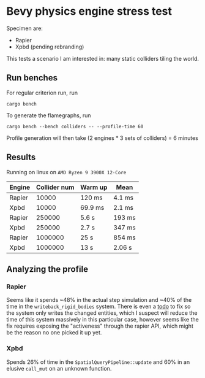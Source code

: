 # Bevy physics engine stress test

Specimen are:
- Rapier
- Xpbd (pending rebranding)

This tests a scenario I am interested in:
many static colliders tiling the world.

## Run benches
For regular criterion run, run
```shell
cargo bench
```
To generate the flamegraphs, run

```shell
cargo bench --bench colliders -- --profile-time 60
```

Profile generation will then take (2 engines * 3 sets of colliders) = 6 minutes

## Results
Running on linux on `AMD Ryzen 9 3900X 12-Core`

| Engine | Collider num | Warm up | Mean   |
|--------|--------------|---------|--------|
| Rapier | 10000        | 120 ms  | 4.1 ms |
| Xpbd   | 10000        | 69.9 ms | 2.1 ms |
| Rapier | 250000       | 5.6 s   | 193 ms |
| Xpbd   | 250000       | 2.7 s   | 347 ms |
| Rapier | 1000000      | 25 s    | 854 ms |
| Xpbd   | 1000000      | 13 s    | 2.06 s |

## Analyzing the profile

### Rapier 

Seems like it spends ~48% in the actual step simulation and
~40% of the time in the `writeback_rigid_bodies` system.
There is even a [todo](https://github.com/dimforge/bevy_rapier/blob/6aa960b611b64cdd4d659afcf2fa67429433ee09/src/plugin/systems.rs#L555-L557)
to fix so the system only writes the changed entities,
which I suspect will reduce the time of this system massively in this particular case,
however seems like the fix requires exposing the "activeness" through the rapier API,
which might be the reason no one picked it up yet.

### Xpbd

Spends 26% of time in the `SpatialQueryPipeline::update`
and 60% in an elusive `call_mut` on an unknown function.

